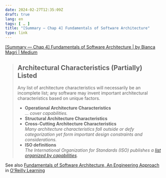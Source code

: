 ```yaml
---
date: 2024-02-27T12:35:09Z
draft: true
lang: en
tags: [ … ]
title: "[Summary — Chap 4] Fundamentals of Software Architecture"
type: link
---
```


[[Summary — Chap 4] Fundamentals of Software Architecture | by Bianca Magri | Medium](https://medium.com/@biancamagri/summary-chap-4-fundamentals-of-software-architecture-9c5f03063705)

> ## Architectural Characteristics (Partially) Listed
>
> Any list of architecture characteristics will necessarily be an incomplete list; any software may invent important architectural characteristics based on unique factors.
>
> * **Operational Architecture Characteristics**  
>     *… cover capabilities.*
> * **Structural Architecture Characteristics**  
> *  **Cross-Cutting Architecture Characteristics**  
>    *Many architecture characteristics fall outside or defy categorization yet form important design constraints and considerations.*
> *  **ISO definitions**  
>    *The International Organization for Standards (ISO) publishes a [list organized by capabilities](https://iso25000.com/index.php/en/iso-25000-standards/iso-25010).*

See also [Fundamentals of Software Architecture, An Engineering Approach](https://learning.oreilly.com/library/view/fundamentals-of-software/9781492043447/ch04.html) in [O'Reilly Learning](https://learning.oreilly.com/)
